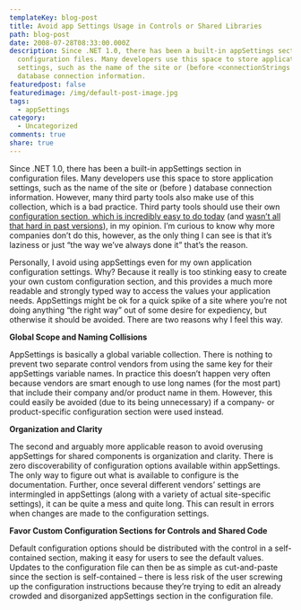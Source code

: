 ```yaml
---
templateKey: blog-post
title: Avoid app Settings Usage in Controls or Shared Libraries
path: blog-post
date: 2008-07-28T08:33:00.000Z
description: Since .NET 1.0, there has been a built-in appSettings section in
  configuration files. Many developers use this space to store application
  settings, such as the name of the site or (before <connectionStrings />)
  database connection information.
featuredpost: false
featuredimage: /img/default-post-image.jpg
tags:
  - appSettings
category:
  - Uncategorized
comments: true
share: true
---
```

Since .NET 1.0, there has been a built-in appSettings section in configuration files. Many developers use this space to store application settings, such as the name of the site or (before <connectionStrings />) database connection information. However, many third party tools also make use of this collection, which is a bad practice. Third party tools should use their own [configuration section, which is incredibly easy to do today](http://haacked.com/archive/2007/03/12/custom-configuration-sections-in-3-easy-steps.aspx) (and [wasn’t all that hard in past versions](http://haacked.com/archive/2004/06/25/verylastconfigurationsectionhandler.aspx)), in my opinion. I’m curious to know why more companies don’t do this, however, as the only thing I can see is that it’s laziness or just “the way we’ve always done it” that’s the reason.

Personally, I avoid using appSettings even for my own application configuration settings. Why? Because it really is too stinking easy to create your own custom configuration section, and this provides a much more readable and strongly typed way to access the values your application needs. AppSettings might be ok for a quick spike of a site where you’re not doing anything “the right way” out of some desire for expediency, but otherwise it should be avoided. There are two reasons why I feel this way.

**Global Scope and Naming Collisions**

AppSettings is basically a global variable collection. There is nothing to prevent two separate control vendors from using the same key for their appSettings variable names. In practice this doesn’t happen very often because vendors are smart enough to use long names (for the most part) that include their company and/or product name in them. However, this could easily be avoided (due to its being unnecessary) if a company- or product-specific configuration section were used instead.

**Organization and Clarity**

The second and arguably more applicable reason to avoid overusing appSettings for shared components is organization and clarity. There is zero discoverability of configuration options available within appSettings. The only way to figure out what is available to configure is the documentation. Further, once several different vendors’ settings are intermingled in appSettings (along with a variety of actual site-specific settings), it can be quite a mess and quite long. This can result in errors when changes are made to the configuration settings.

**Favor Custom Configuration Sections for Controls and Shared Code**

Default configuration options should be distributed with the control in a self-contained section, making it easy for users to see the default values. Updates to the configuration file can then be as simple as cut-and-paste since the section is self-contained – there is less risk of the user screwing up the configuration instructions because they’re trying to edit an already crowded and disorganized appSettings section in the configuration file.